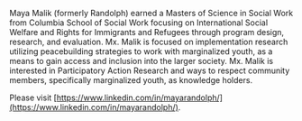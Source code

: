 Maya Malik (formerly Randolph) earned a Masters of Science in Social Work from Columbia School of Social Work focusing on International Social Welfare and Rights for Immigrants and Refugees through program design, research, and evaluation. Mx. Malik is focused on implementation research utilizing peacebuilding strategies to work with marginalized youth, as a means to gain access and inclusion into the larger society. Mx. Malik is interested in Participatory Action Research and ways to respect community members, specifically marginalized youth, as knowledge holders. 

Please visit [https://www.linkedin.com/in/mayarandolph/](https://www.linkedin.com/in/mayarandolph/).
